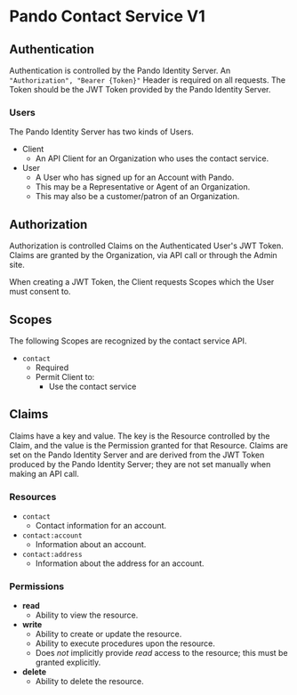 ﻿# Pando Contact Service V1


## Authentication ##
Authentication is controlled by the Pando Identity Server. An `"Authorization", "Bearer {Token}"` Header is required on all requests. The Token should be the JWT Token provided by the Pando Identity Server.

### Users ###
The Pando Identity Server has two kinds of Users.

* Client
    * An API Client for an Organization who uses the contact service.
* User
    * A User who has signed up for an Account with Pando.
    * This may be a Representative or Agent of an Organization.
    * This may also be a customer/patron of an Organization.

## Authorization ##
Authorization is controlled Claims on the Authenticated User's JWT Token.
Claims are granted by the Organization, via API call or through the Admin site.

When creating a JWT Token, the Client requests Scopes which the User must consent to.

## Scopes ##
The following Scopes are recognized by the contact service API.

* `contact`
    * Required
    * Permit Client to:
        * Use the contact service

## Claims ##
Claims have a key and value. The key is the Resource controlled by the Claim, and the value is the Permission granted for that Resource. Claims are set on the Pando Identity Server and are derived from the JWT Token produced by the Pando Identity Server; they are not set manually when making an API call.

### Resources ###
* `contact`
    * Contact information for an account.
* `contact:account`
    * Information about an account.
* `contact:address`
    * Information about the address for an account.

### Permissions ###
* __read__
    * Ability to view the resource.
* __write__
    * Ability to create or update the resource.
    * Ability to execute procedures upon the resource.
    * Does *not* implicitly provide *read* access to the resource; this must be granted explicitly.
* __delete__
    * Ability to delete the resource.
    